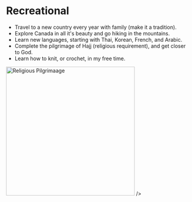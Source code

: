 # Recreational
- Travel to a new country every year with family (make it a tradition).
- Explore Canada in all it's beauty and go hiking in the mountains.
- Learn new languages, starting with Thai, Korean, French, and Arabic.
- Complete the pilgrimage of Hajj (religious requirement), and get closer to God.
- Learn how to knit, or crochet, in my free time.

<img src= "https://lh3.googleusercontent.com/pw/ADCreHeFO3dQUA1sN9S2pkwf_IxRqmekUX_LybxFVafHLU9ujzegfe7EY9SPyh-I-d_V4ijbzmpQWwTx_x-zytAPwkVDnfQ7wK_OphO65O2LPPypQa_SPVs6Bow-UIRGZN7yAWz-CyDswUR6l6lmdnY9UHF6KjO97F55qNFxw8GS4sXx53buSFlejbJ0QzyCkNA0UrXp1ADTds3tarXXdH1f7KhrPMENdwJccqrTUQvJqqoIaqKdWLWSTfZR3bBWsCCiYIpbQSyyV2V9tuizy5ZS-xSyo2wXqJJ1TaF8mbFUTSDnPjUJ_pylHmjq8Sivz449_8BY31kJQaap1Ka64-z6L5pSr9ZePUH4qX6bgiVRMOqv7_GcngfshbHISBbKHC6lAfbaVXyUHG2pvEn7u3K90L8gxOaxm9gIlJaImcgH9lVvyrRr6BIi6sHBnHgJMrNSd7WgYBJuB5ZZV1SuZ2lUe_tcDRRwpZNCk6hfFaxgBOyc_6aFbW4x049GvQHNpPN7y5vK-titrXNQ9fbLg4JBv30bPsv73msITzSO8YuMgEUXPy-Qyzecz-9byAnNlCfSNHB3c6du7CoSyrRFQ6lOHoaQmFhrCzMHEtf5pS0PuNDgWj9BX_URMfwYrXTPupGA-5z5sHlFKrj4Wmbx0rDLKmRf43CbHRE_-rjTZIyfhw6jCyE1RdJMqkuaixHsOM9mD9AdeYnEClWxc9o0Ikw1b93QE8jS1FT5CwkpmSX6xbMiM8OKaI48KoT8q7_el6izA9dViAZ0zECjmlV1jVXdxKa16pumreOfyNtXSVNBx6FugeWc-kvv3CDpEU1nHS97-Yp7zwOtpzBJ7K17iqsjxWKQTyz7jFz7cpHsYKeb8EPgL11wm02F2drnKInYB-5fm6cZuwa0yocvTQPKgJJxaOFY7VSUwQh6xdcSrQslZz_NLNyT2y1WGozdcpjzVSc=w964-h876-s-no-gm?authuser=0" height="350" alt="Religious Pilgrimaage" usemap="#Traveling" crossorigin="anonymous"/> />